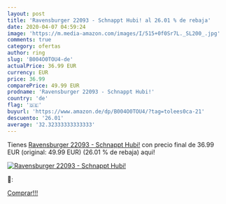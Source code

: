 ```yaml
---
layout: post
title: 'Ravensburger 22093 - Schnappt Hubi! al 26.01 % de rebaja'
date: 2020-04-07 04:59:24
image: 'https://m.media-amazon.com/images/I/515+0f0Sr7L._SL200_.jpg'
comments: true
category: ofertas
author: ring
slug: 'B004O0TOU4-de'
actualPrice: 36.99 EUR
currency: EUR
price: 36.99
comparePrice: 49.99 EUR
prodname: 'Ravensburger 22093 - Schnappt Hubi!'
country: 'de'
flag: '🇩🇪'
buyurl: 'https://www.amazon.de/dp/B004O0TOU4/?tag=tolees0ca-21'
descuento: '26.01'
average: '32.32333333333333'
---
```


Tienes [Ravensburger 22093 - Schnappt Hubi!](https://www.amazon.de/dp/B004O0TOU4/?tag=tolees0ca-21) con precio final de  36.99 EUR (original: 49.99 EUR) (26.01 %  de rebaja) aqui!

[![Ravensburger 22093 - Schnappt Hubi!](https://m.media-amazon.com/images/I/515+0f0Sr7L._SL200_.jpg)](https://www.amazon.de/dp/B004O0TOU4/?tag=tolees0ca-21)

🔎:


[Comprar!!!](https://www.amazon.de/dp/B004O0TOU4/?tag=tolees0ca-21)
